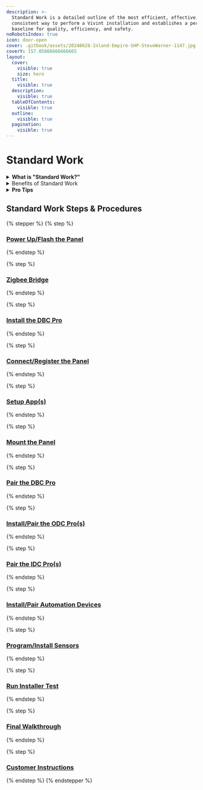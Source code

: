 ```yaml
---
description: >-
  Standard Work is a detailed outline of the most efficient, effective, and
  consistent way to perform a Vivint installation and establishes a performance
  baseline for quality, efficiency, and safety.
noRobotsIndex: true
icon: door-open
cover: .gitbook/assets/20240628-Inland-Empire-SHP-SteveWarner-1147.jpg
coverY: 157.05866666666665
layout:
  cover:
    visible: true
    size: hero
  title:
    visible: true
  description:
    visible: true
  tableOfContents:
    visible: true
  outline:
    visible: true
  pagination:
    visible: true
---
```


# Standard Work

<details>

<summary><strong>What is "Standard Work?"</strong></summary>

**Standard Work** is a detailed and documented description of the most efficient, effective, and consistent way to perform a specific task or process. Standard Work establishes a baseline for how tasks should be performed, ensuring quality, efficiency, and safety while providing a foundation for continuous improvement.

</details>

<details>

<summary>Benefits of Standard Work</summary>

* **Consistency:** Reduces variability and ensures tasks are performed uniformly.
* **Quality Improvement:** Minimizes errors and defects.
* **Efficiency:** Identifies and eliminates waste in processes.
* **Training:** Serves as a guide for training employees.

</details>

<details>

<summary><strong>Pro Tips</strong></summary>

* Always follow all [Safety protocols](https://prosource.vivint.com/sop-library/#button-general_safety).
* Multi-task while waiting for updates to complete.
* **DO NOT** pair any devices with the panel on battery power.

</details>

## Standard Work Steps & Procedures

{% stepper %}
{% step %}
### [Power Up/Flash the Panel](home/power-up-flash-the-panel.md)
{% endstep %}

{% step %}
### [Zigbee Bridge](home/zigbee-bridge.md)
{% endstep %}

{% step %}
### [Install the DBC Pro](home/install-the-dbc-pro.md)
{% endstep %}

{% step %}
### [Connect/Register the Panel](home/connect-register-the-panel.md)
{% endstep %}

{% step %}
### [Setup App(s)](home/setup-app-s.md)
{% endstep %}

{% step %}
### [Mount the Panel](home/mount-the-panel.md)
{% endstep %}

{% step %}
### [Pair the DBC Pro](home/pair-the-dbc-pro.md)
{% endstep %}

{% step %}
### [Install/Pair the ODC Pro(s)](home/install-pair-the-odc-pro-s.md)
{% endstep %}

{% step %}
### [Pair the IDC Pro(s)](home/pair-the-idc-pro-s.md)
{% endstep %}

{% step %}
### [Install/Pair Automation Devices](home/install-pair-automation-devices.md)
{% endstep %}

{% step %}
### [Program/Install Sensors](home/program-install-sensors.md)
{% endstep %}

{% step %}
### [Run Installer Test](home/run-installer-test.md)
{% endstep %}

{% step %}
### [Final Walkthrough](home/final-walktghrough.md)
{% endstep %}

{% step %}
### [Customer Instructions](home/customer-instructions.md)
{% endstep %}
{% endstepper %}
